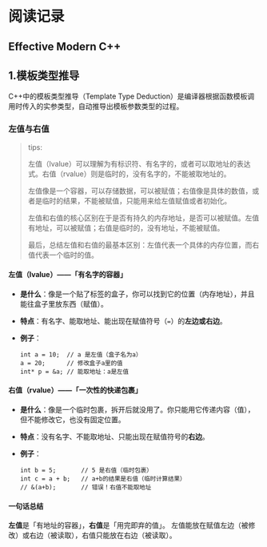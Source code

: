# 阅读记录

## Effective Modern C++  

## 1.模板类型推导

C++中的模板类型推导（Template Type Deduction）是编译器根据函数模板调用时传入的实参类型，自动推导出模板参数类型的过程。





### 左值与右值

> tips:
>
> 左值（lvalue）可以理解为有标识符、有名字的，或者可以取地址的表达式。右值（rvalue）则是临时的，没有名字的，不能被取地址的。
>
> 左值像是一个容器，可以存储数据，可以被赋值；右值像是具体的数值，或者是临时的结果，不能被赋值，只能用来给左值赋值或者初始化。
>
> 左值和右值的核心区别在于是否有持久的内存地址，是否可以被赋值。左值有地址，可以被赋值；右值是临时的，没有地址，不能被赋值。
>
> 最后，总结左值和右值的最基本区别：左值代表一个具体的内存位置，而右值代表一个临时的值。

#### 左值（lvalue）——「有名字的容器」

- **是什么**：像是一个贴了标签的盒子，你可以找到它的位置（内存地址），并且能往盒子里放东西（赋值）。

- **特点**：有名字、能取地址、能出现在赋值符号（`=`）的**左边或右边**。

- **例子**：

  ```
  int a = 10;  // a 是左值（盒子名为a）
  a = 20;      // 修改盒子a里的值
  int* p = &a; // 能取地址：a是左值
  ```

#### 右值（rvalue）——「一次性的快递包裹」

- **是什么**：像是一个临时包裹，拆开后就没用了。你只能用它传递内容（值），但不能修改它，也没有固定位置。

- **特点**：没有名字、不能取地址、只能出现在赋值符号的**右边**。

- **例子**：

  ```
  int b = 5;       // 5 是右值（临时包裹）
  int c = a + b;   // a+b的结果是右值（临时计算结果）
  // &(a+b);       // 错误！右值不能取地址
  ```

#### 一句话总结

**左值**是「有地址的容器」，**右值**是「用完即弃的值」。
左值能放在赋值左边（被修改）或右边（被读取），右值只能放在右边（被读取）。
